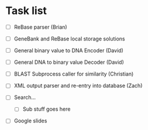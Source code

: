 # Task list

- [ ] ReBase parser (Brian)

- [ ] GeneBank and ReBase local storage solutions

- [ ] General binary value to DNA Encoder (David)

- [ ] General DNA to binary value Decoder (David)

- [ ] BLAST Subprocess caller for similarity (Christian)

- [ ] XML output parser and re-entry into database (Zach)

- [ ] Search...
  - [ ] Sub stuff goes here

- [ ] Google slides
